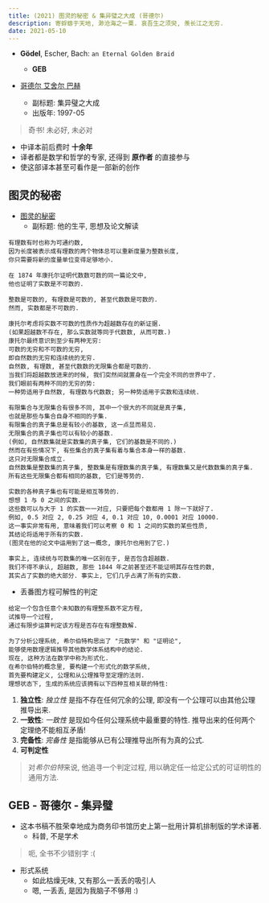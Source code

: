 ```yaml
---
title: (2021) 图灵的秘密 & 集异璧之大成 (哥德尔)
description: 寄蜉蝣于天地, 渺沧海之一粟. 哀吾生之须臾, 羡长江之无穷.
date: 2021-05-10
---
```


* **Gödel**, Escher, Bach: `an Eternal Golden Braid`
  - **GEB**

* [哥德尔 艾舍尔 巴赫](https://book.douban.com/subject/1291204/)
  - 副标题: 集异璧之大成
  - 出版年: 1997-05

> 奇书! 未必好, 未必对

* 中译本前后费时 **十余年**
* 译者都是数学和哲学的专家, 还得到 **原作者** 的直接参与
* 使这部译本甚至可看作是一部新的创作

## 图灵的秘密

* [图灵的秘密](https://book.douban.com/subject/10779604/)
  - 副标题: 他的生平, 思想及论文解读

```
有理数有时也称为可通约数,
因为长度被表示成有理数的两个物体总可以重新度量为整数长度,
你只需要将新的度量单位变得足够地小.
```

```
在 1874 年康托尔证明代数数可数的同一篇论文中,
他也证明了实数是不可数的.

整数是可数的, 有理数是可数的, 甚至代数数是可数的.
然而, 实数都是不可数的.

康托尔考虑将实数不可数的性质作为超越数存在的新证据.
(如果超越数不存在, 那么实数就等同于代数数, 从而可数.)
康托尔最终意识到至少有两种无穷:
可数的无穷和不可数的无穷,
即自然数的无穷和连续统的无穷.
自然数, 有理数, 甚至代数数的无限集合都是可数的.
当我们将超越数放进来的时候, 我们突然间就置身在一个完全不同的世界中了.
我们眼前有两种不同的无穷的势:
一种势适用于自然数, 有理数与代数数; 另一种势适用于实数和连续统.
```

```
有限集合与无限集合有很多不同, 其中一个很大的不同就是真子集,
也就是那些与集合自身不相同的子集.
有限集合的真子集总是有较小的基数, 这一点显而易见.
无限集合的真子集也可以有较小的基数.
(例如, 自然数集就是实数集的真子集, 它们的基数是不同的.)
然而在有些情况下, 有些集合的真子集有着与集合本身一样的基数.
这只对无限集合成立.
自然数集是整数集的真子集, 整数集是有理数集的真子集, 有理数集又是代数数集的真子集.
所有这些无限集合都有相同的基数, 它们是等势的.

实数的各种真子集也有可能是相互等势的.
想想 1 与 0 之间的实数.
这些数可以与大于 1 的实数一一对应, 只要把每个数都用 1 除一下就好了.
例如, 0.5 对应 2, 0.25 对应 4, 0.1 对应 10, 0.0001 对应 10000.
这一事实非常有用, 意味着我们可以考察 0 和 1 之间的实数的某些性质,
其结论将适用于所有的实数.
(图灵在他的论文中运用到了这一概念, 康托尔也用到了它.)
```

```
事实上, 连续统与可数集的唯一区别在于, 是否包含超越数.
我们不得不承认, 超越数, 那些 1844 年之前甚至还不能证明其存在性的数,
其实占了实数的绝大部分. 事实上, 它们几乎占满了所有的实数.
```

* 丢番图方程可解性的判定

```
给定一个包含任意个未知数的有理整系数不定方程,
试推导一个过程,
通过有限步运算判定该方程是否存在有理整数解.
```

```
为了分析公理系统, 希尔伯特构思出了 "元数学" 和 "证明论",
能够使用数理逻辑推导其他数学体系结构中的结论.
现在, 这种方法在数学中称为形式化.
在希尔伯特的概念里, 要构建一个形式化的数学系统,
首先要构建定义, 公理和从公理推导至定理的法则.
理想状态下, 生成的系统应该拥有以下四种互相关联的特性:
```

1. **独立性**: *独立性* 是指不存在任何冗余的公理,
                      即没有一个公理可以由其他公理推导出来.
2. **一致性**: *一致性* 是现如今任何公理系统中最重要的特性.
                      推导出来的任何两个定理绝不能相互矛盾!
3. **完备性**: *完备性* 是指能够从已有公理推导出所有为真的公式.
4. **可判定性**

> 对*希尔伯特*来说, 他追寻一个判定过程,
> 用以确定任一给定公式的可证明性的通用方法.

## GEB - 哥德尔 - 集异璧

* 这本书稿不胜荣幸地成为商务印书馆历史上第一批用计算机排制版的学术译著.
  - 科普, 不是学术

> 呃, 全书不少错别字 :(

* 形式系统
  - 如此枯燥无味, 又有那么一丢丢的吸引人
  - 嗯, 一丢丢, 是因为我脑子不够用 :)
